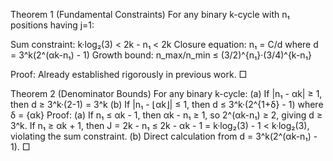 Theorem 1 (Fundamental Constraints)
For any binary k-cycle with n₁ positions having j=1:

Sum constraint: k·log₂(3) < 2k - n₁ < 2k
Closure equation: n₁ = C/d where d = 3^k(2^(αk-n₁) - 1)
Growth bound: n_max/n_min ≤ (3/2)^{n₁}·(3/4)^{k-n₁}

Proof: Already established rigorously in previous work. □

Theorem 2 (Denominator Bounds)
For any binary k-cycle:
(a) If |n₁ - αk| ≥ 1, then d ≥ 3^k·(2-1) = 3^k
(b) If |n₁ - ⌊αk⌋| ≤ 1, then d ≤ 3^k·(2^{1+δ} - 1) where δ = {αk}
Proof:
(a) If n₁ ≤ αk - 1, then αk - n₁ ≥ 1, so 2^(αk-n₁) ≥ 2, giving d ≥ 3^k.
If n₁ ≥ αk + 1, then J = 2k - n₁ ≤ 2k - αk - 1 = k·log₂(3) - 1 < k·log₂(3), violating the sum constraint.
(b) Direct calculation from d = 3^k(2^(αk-n₁) - 1). □
